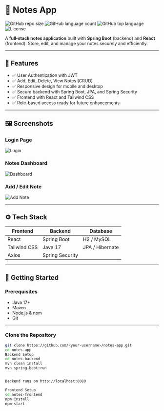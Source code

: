 # 📝 Notes App

![GitHub repo size](https://img.shields.io/github/repo-size/MrXaid/notes-app) 
![GitHub language count](https://img.shields.io/github/languages/count/MrXaid/NotesAppChallenge) 
![GitHub top language](https://img.shields.io/github/languages/top/MrXaid/NotesAppChallenge)
![License](https://img.shields.io/github/license/MrXaid/NotesAppChallenge)

A **full-stack notes application** built with **Spring Boot** (backend) and **React** (frontend). Store, edit, and manage your notes securely and efficiently.

---

## 🌟 Features

- ✅ User Authentication with JWT
- ✅ Add, Edit, Delete, View Notes (CRUD)
- ✅ Responsive design for mobile and desktop
- ✅ Secure backend with Spring Boot, JPA, and Spring Security
- ✅ Frontend with React and Tailwind CSS
- ✅ Role-based access ready for future enhancements

---

## 🖼 Screenshots

### Login Page
![Login](./notes-frontend/screenshots/login.png)

### Notes Dashboard
![Dashboard](./notes-frontend/screenshots/dashboard.png)

### Add / Edit Note
![Add Note](./notes-frontend/screenshots/add-note.png)

---

## ⚙️ Tech Stack

| Frontend | Backend | Database |
|----------|---------|----------|
| React    | Spring Boot | H2 / MySQL |
| Tailwind CSS | Java 17 | JPA / Hibernate |
| Axios | Spring Security | |

---

## 🚀 Getting Started

### Prerequisites

- Java 17+
- Maven
- Node.js & npm
- Git

---

### Clone the Repository
```bash
git clone https://github.com/<your-username>/notes-app.git
cd notes-app
Backend Setup
cd notes-backend
mvn clean install
mvn spring-boot:run


Backend runs on http://localhost:8080

Frontend Setup
cd notes-frontend
npm install
npm start
